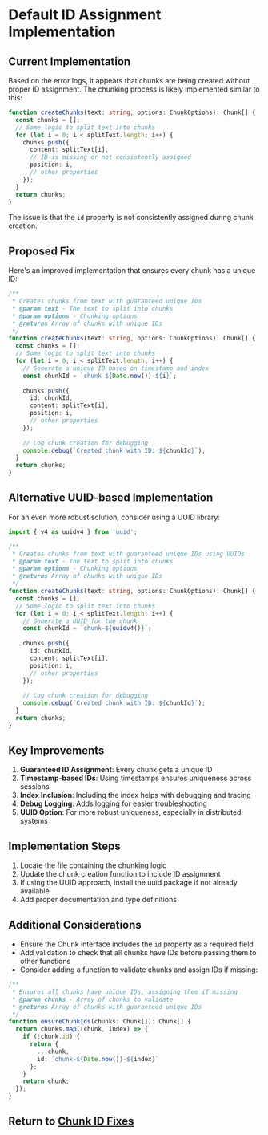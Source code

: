 # Default ID Assignment Implementation

## Current Implementation

Based on the error logs, it appears that chunks are being created without proper ID assignment. The chunking process is likely implemented similar to this:

```typescript
function createChunks(text: string, options: ChunkOptions): Chunk[] {
  const chunks = [];
  // Some logic to split text into chunks
  for (let i = 0; i < splitText.length; i++) {
    chunks.push({
      content: splitText[i],
      // ID is missing or not consistently assigned
      position: i,
      // other properties
    });
  }
  return chunks;
}
```

The issue is that the `id` property is not consistently assigned during chunk creation.

## Proposed Fix

Here's an improved implementation that ensures every chunk has a unique ID:

```typescript
/**
 * Creates chunks from text with guaranteed unique IDs
 * @param text - The text to split into chunks
 * @param options - Chunking options
 * @returns Array of chunks with unique IDs
 */
function createChunks(text: string, options: ChunkOptions): Chunk[] {
  const chunks = [];
  // Some logic to split text into chunks
  for (let i = 0; i < splitText.length; i++) {
    // Generate a unique ID based on timestamp and index
    const chunkId = `chunk-${Date.now()}-${i}`;
    
    chunks.push({
      id: chunkId,
      content: splitText[i],
      position: i,
      // other properties
    });
    
    // Log chunk creation for debugging
    console.debug(`Created chunk with ID: ${chunkId}`);
  }
  return chunks;
}
```

## Alternative UUID-based Implementation

For an even more robust solution, consider using a UUID library:

```typescript
import { v4 as uuidv4 } from 'uuid';

/**
 * Creates chunks from text with guaranteed unique IDs using UUIDs
 * @param text - The text to split into chunks
 * @param options - Chunking options
 * @returns Array of chunks with unique IDs
 */
function createChunks(text: string, options: ChunkOptions): Chunk[] {
  const chunks = [];
  // Some logic to split text into chunks
  for (let i = 0; i < splitText.length; i++) {
    // Generate a UUID for the chunk
    const chunkId = `chunk-${uuidv4()}`;
    
    chunks.push({
      id: chunkId,
      content: splitText[i],
      position: i,
      // other properties
    });
    
    // Log chunk creation for debugging
    console.debug(`Created chunk with ID: ${chunkId}`);
  }
  return chunks;
}
```

## Key Improvements

1. **Guaranteed ID Assignment**: Every chunk gets a unique ID
2. **Timestamp-based IDs**: Using timestamps ensures uniqueness across sessions
3. **Index Inclusion**: Including the index helps with debugging and tracing
4. **Debug Logging**: Adds logging for easier troubleshooting
5. **UUID Option**: For more robust uniqueness, especially in distributed systems

## Implementation Steps

1. Locate the file containing the chunking logic
2. Update the chunk creation function to include ID assignment
3. If using the UUID approach, install the uuid package if not already available
4. Add proper documentation and type definitions

## Additional Considerations

- Ensure the Chunk interface includes the `id` property as a required field
- Add validation to check that all chunks have IDs before passing them to other functions
- Consider adding a function to validate chunks and assign IDs if missing:

```typescript
/**
 * Ensures all chunks have unique IDs, assigning them if missing
 * @param chunks - Array of chunks to validate
 * @returns Array of chunks with guaranteed unique IDs
 */
function ensureChunkIds(chunks: Chunk[]): Chunk[] {
  return chunks.map((chunk, index) => {
    if (!chunk.id) {
      return {
        ...chunk,
        id: `chunk-${Date.now()}-${index}`
      };
    }
    return chunk;
  });
}
```

## Return to [Chunk ID Fixes](./README.md)
